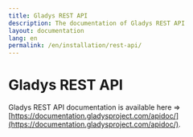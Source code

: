 ```yaml
---
title: Gladys REST API
description: The documentation of Gladys REST API
layout: documentation
lang: en
permalink: /en/installation/rest-api/
---
```


# Gladys REST API

Gladys REST API documentation is available here => [https://documentation.gladysproject.com/apidoc/](https://documentation.gladysproject.com/apidoc/).
